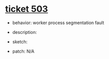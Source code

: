 # [ticket 503](https://trac.nginx.org/nginx/ticket/503)
- behavior: worker process segmentation fault
- description: 
- sketch:

- patch: N/A
